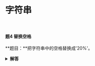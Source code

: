 # 字符串

</br>

#### 题4 替换空格

**题目：**把字符串中的空格替换成'20%'。

<details>

<summary><b>解答</b></summary>

**方法一：**
```python
s = input()
return s.replace(' ', '%20')
```

**方法二：**
```python
s = input()
res = ''
for i in range(len(s) - 1, -1, -1):
    if s[i] == ' ':
        res = '20%' + res
    else:
        res = s[i] + res
print(res)
```

</details>

</br>

#### 



